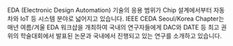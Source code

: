 EDA (Electronic Design Automation) 기술의 응용 범위가 Chip 설계에서부터 자동차와 IoT 등 시스템 분야로 넓어지고 있습니다. IEEE CEDA Seoul/Korea Chapter는 매년 여름/겨울 EDA 워크샵을 개최하여 국내의 연구자들에게 DAC와 DATE 등 최고 권위의 학술대회에서 발표된 논문과 국내에서 진행되고 있는 연구를 소개하고 있습니다.
